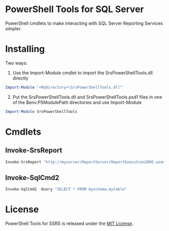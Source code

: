 PowerShell Tools for SQL Server
=========
PowerShell cmdlets to make interacting with SQL Server Reporting Services simpler.

Installing
=========
Two ways:

1. Use the Import-Module cmdlet to import the SrsPowerShellTools.dll directly

  ```PowerShell
  Import-Module "<MyDirectory>\SrsPowerShellTools.dll"
  ```
2. Put the SrsPowerShellTools.dll and SrsPowerShellTools.psd1 files in one of the $env:PSModulePath directories and use Import-Module

  ```PowerShell
  Import-Module SrsPowerShellTools
  ```

Cmdlets
=========
Invoke-SrsReport
---------
```PowerShell
Invoke-SrsReport "http://myserver/ReportServer/ReportExecution2005.asmx" "/MyFolder/MyReport" "PDF" @{"Parameter1"="Value1", "Parameter2"="Value2"} 
```

Invoke-SqlCmd2
---------
```PowerShell
Invoke-SqlCmd2 -Query "SELECT * FROM myschema.mytable"
```

License
=========
PowerShell Tools for SSRS is released under the [MIT License](http://www.opensource.org/licenses/MIT).
